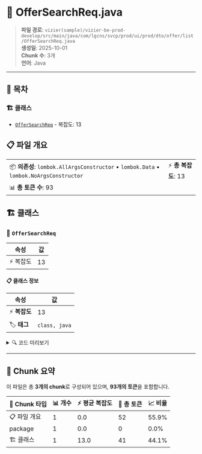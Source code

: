 # 📄 OfferSearchReq.java

> **파일 경로**: `vizier(sample)/vizier-be-prod-develop/src/main/java/com/lgcns/svcp/prod/ui/prod/dto/offer/list/OfferSearchReq.java`  
> **생성일**: 2025-10-01  
> **Chunk 수**: 3개  
> **언어**: Java
---

## 📑 목차

### 🏗️ 클래스
- [`OfferSearchReq`](#class-offersearchreq) - 복잡도: 13

## 📋 파일 개요

| | |
|--|--|
| 📦 **의존성**: `lombok.AllArgsConstructor` • `lombok.Data` • `lombok.NoArgsConstructor` | ⚡ **총 복잡도**: 13 |
| 📊 **총 토큰 수**: 93 |  |



## 🏗️ 클래스

### <a id="class-offersearchreq"></a>🎯 `OfferSearchReq`

| 속성 | 값 |
|------|----|
| ⚡ 복잡도 | 13 |



#### 📋 클래스 정보

| 속성 | 값 |
|------|----|
| ⚡ **복잡도** | 13 || 📍 **라인 범위** | 10-10 |
| 🏷️ **태그** | `class, java` |

<details>
<summary>🔍 코드 미리보기</summary>

```java
public class OfferSearchReq {
    private String objCode;
    private String objName;
    private String itemCode;
    private boolean onlyValidDtm;
    private Integer page;
    private Integer size;

    public OfferSearchReq(String objCode, String objName, String itemCode) {
        this.objCode = objCode;
        this.objName = objName;
        this.itemCode = itemCode;
    }
}...
```

**Chunk 정보**
- 🆔 **ID**: `752445b4fbfe`
- 📍 **라인**: 10-10
- 📊 **토큰**: 41
- 🏷️ **태그**: `class, java`

</details>

---





## 🧩 Chunk 요약

이 파일은 총 **3개의 chunk**로 구성되어 있으며, **93개의 토큰**을 포함합니다.

| 🧩 Chunk 타입 | 📊 개수 | ⚡ 평균 복잡도 | 📝 총 토큰 | 📈 비율 |
|---------------|--------|-------------|----------|--------|
| 📋 파일 개요 | 1 | 0.0 | 52 | 55.9% |
| package | 1 | 0.0 | 0 | 0.0% |
| 🏗️ 클래스 | 1 | 13.0 | 41 | 44.1% |

